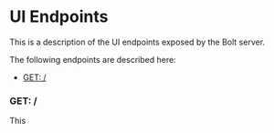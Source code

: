 # UI Endpoints

This is a description of the UI endpoints exposed by the Bolt server.

The following endpoints are described here:

* [GET: \/](#get-)

### GET: \/

This

